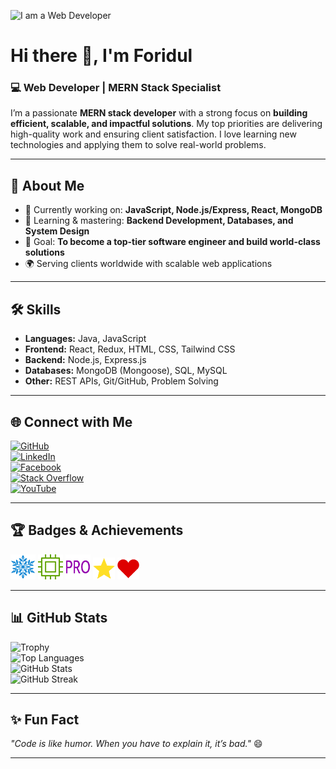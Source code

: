 ![I am a Web Developer](https://www.linkedin.com/in/foridulislam22)

# Hi there 👋, I'm Foridul  
### 💻 Web Developer | MERN Stack Specialist  

I’m a passionate **MERN stack developer** with a strong focus on **building efficient, scalable, and impactful solutions**. My top priorities are delivering high-quality work and ensuring client satisfaction. I love learning new technologies and applying them to solve real-world problems.  

---

## 🚀 About Me  
- 🔭 Currently working on: **JavaScript, Node.js/Express, React, MongoDB**  
- 🌱 Learning & mastering: **Backend Development, Databases, and System Design**  
- 🎯 Goal: **To become a top-tier software engineer and build world-class solutions**  
- 🌍 Serving clients worldwide with scalable web applications  

---

## 🛠 Skills  
- **Languages:** Java, JavaScript  
- **Frontend:** React, Redux, HTML, CSS, Tailwind CSS  
- **Backend:** Node.js, Express.js  
- **Databases:** MongoDB (Mongoose), SQL, MySQL  
- **Other:** REST APIs, Git/GitHub, Problem Solving  

---

## 🌐 Connect with Me  
[<img src="https://cdn.jsdelivr.net/npm/simple-icons@3.0.1/icons/github.svg" alt="GitHub" height="40">](https://github.com/FORIDUL818)  
[<img src="https://cdn.jsdelivr.net/npm/simple-icons@3.0.1/icons/linkedin.svg" alt="LinkedIn" height="40">](https://www.linkedin.com/in/foridulslam/)  
[<img src="https://cdn.jsdelivr.net/npm/simple-icons@3.0.1/icons/facebook.svg" alt="Facebook" height="40">](https://www.facebook.com/Foridul.islamftr)  
[<img src="https://cdn.jsdelivr.net/npm/simple-icons@3.0.1/icons/stackoverflow.svg" alt="Stack Overflow" height="40">](https://stackoverflow.com/users/21719066/fi-foridul-islam)  
[<img src="https://cdn.jsdelivr.net/npm/simple-icons@3.0.1/icons/youtube.svg" alt="YouTube" height="40">](https://www.youtube.com/@user-jm5wk9ym5y)  

---

## 🏆 Badges & Achievements  
<a href='https://archiveprogram.github.com/'><img src='https://raw.githubusercontent.com/acervenky/animated-github-badges/master/assets/acbadge.gif' width='40' height='40'></a>
<a href='https://docs.github.com/en/developers'><img src='https://raw.githubusercontent.com/acervenky/animated-github-badges/master/assets/devbadge.gif' width='40' height='40'></a>
<a href='https://github.com/pricing'><img src='https://raw.githubusercontent.com/acervenky/animated-github-badges/master/assets/pro.gif' width='40' height='40'></a>
<a href='https://stars.github.com/'><img src='https://raw.githubusercontent.com/acervenky/animated-github-badges/master/assets/starbadge.gif' width='35' height='35'></a>
<a href='https://docs.github.com/en/github/supporting-the-open-source-community-with-github-sponsors'><img src='https://raw.githubusercontent.com/acervenky/animated-github-badges/master/assets/sponsorbadge.gif' width='35' height='35'></a>  

---

## 📊 GitHub Stats  
![Trophy](https://github-profile-trophy.vercel.app/?username=FORIDUL818)  
![Top Languages](https://github-readme-stats.vercel.app/api/top-langs/?username=FORIDUL818&layout=compact)  
![GitHub Stats](https://github-readme-stats.vercel.app/api?username=FORIDUL818&show_icons=true&count_private=true)  
![GitHub Streak](https://streak-stats.demolab.com/?user=FORIDUL818)  

---

## ✨ Fun Fact  
_"Code is like humor. When you have to explain it, it’s bad."_ 😄  

---


